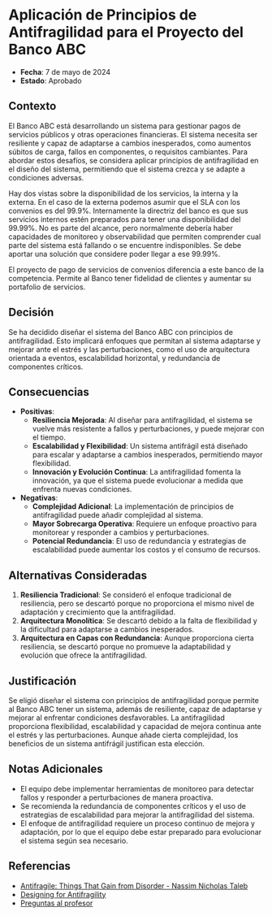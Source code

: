 # Aplicación de Principios de Antifragilidad para el Proyecto del Banco ABC

- **Fecha**: 7 de mayo de 2024
- **Estado**: Aprobado

## Contexto
El Banco ABC está desarrollando un sistema para gestionar pagos de servicios públicos y otras operaciones financieras. 
El sistema necesita ser resiliente y capaz de adaptarse a cambios inesperados, como aumentos súbitos de carga, fallos en componentes, o requisitos cambiantes.
Para abordar estos desafíos, se considera aplicar principios de antifragilidad en el diseño del sistema, permitiendo 
que el sistema crezca y se adapte a condiciones adversas.

Hay dos vistas sobre la disponibilidad de los servicios, la interna y la externa. En el caso de la externa podemos asumir que el SLA con los convenios es del 99.9%. Internamente la directriz del banco es que sus servicios internos estén preparados para tener una disponibilidad del 99.99%. No es parte del alcance, pero normalmente debería haber capacidades de monitoreo y observabilidad que permiten comprender cual parte del sistema está fallando o se encuentre indisponibles. Se debe aportar una solución que considere poder llegar a ese 99.99%.

El proyecto de pago de servicios de convenios diferencia a este banco de la competencia. Permite al Banco tener fidelidad de clientes y aumentar su portafolio de servicios.

## Decisión
Se ha decidido diseñar el sistema del Banco ABC con principios de antifragilidad. Esto implicará enfoques que permitan al sistema adaptarse y mejorar ante el estrés y las perturbaciones, como el uso de arquitectura orientada a eventos, escalabilidad horizontal, y redundancia de componentes críticos.

## Consecuencias
- **Positivas**:
    - **Resiliencia Mejorada**: Al diseñar para antifragilidad, el sistema se vuelve más resistente a fallos y perturbaciones, y puede mejorar con el tiempo.
    - **Escalabilidad y Flexibilidad**: Un sistema antifrágil está diseñado para escalar y adaptarse a cambios inesperados, permitiendo mayor flexibilidad.
    - **Innovación y Evolución Continua**: La antifragilidad fomenta la innovación, ya que el sistema puede evolucionar a medida que enfrenta nuevas condiciones.
- **Negativas**:
    - **Complejidad Adicional**: La implementación de principios de antifragilidad puede añadir complejidad al sistema.
    - **Mayor Sobrecarga Operativa**: Requiere un enfoque proactivo para monitorear y responder a cambios y perturbaciones.
    - **Potencial Redundancia**: El uso de redundancia y estrategias de escalabilidad puede aumentar los costos y el consumo de recursos.

## Alternativas Consideradas
1. **Resiliencia Tradicional**: Se consideró el enfoque tradicional de resiliencia, pero se descartó porque no proporciona el mismo nivel de adaptación y crecimiento que la antifragilidad.
2. **Arquitectura Monolítica**: Se descartó debido a la falta de flexibilidad y la dificultad para adaptarse a cambios inesperados.
3. **Arquitectura en Capas con Redundancia**: Aunque proporciona cierta resiliencia, se descartó porque no promueve la adaptabilidad y evolución que ofrece la antifragilidad.

## Justificación
Se eligió diseñar el sistema con principios de antifragilidad porque permite al Banco ABC tener un sistema, además de resiliente, capaz de adaptarse y mejorar al enfrentar condiciones desfavorables. La antifragilidad proporciona flexibilidad, escalabilidad y capacidad de mejora continua ante el estrés y las perturbaciones. Aunque añade cierta complejidad, los beneficios de un sistema antifrágil justifican esta elección.

## Notas Adicionales
- El equipo debe implementar herramientas de monitoreo para detectar fallos y responder a perturbaciones de manera proactiva.
- Se recomienda la redundancia de componentes críticos y el uso de estrategias de escalabilidad para mejorar la antifragilidad del sistema.
- El enfoque de antifragilidad requiere un proceso continuo de mejora y adaptación, por lo que el equipo debe estar preparado para evolucionar el sistema según sea necesario.

## Referencias
- [Antifragile: Things That Gain from Disorder - Nassim Nicholas Taleb](https://en.wikipedia.org/wiki/Antifragile)
- [Designing for Antifragility](https://martinfowler.com/articles/antifragility.html)
- [Preguntas al profesor](https://github.com/militoromero10/UJaveriana-AES-ModVal/tree/master/patrones/exam/exam/ADR/ref/preguntas.pdf)